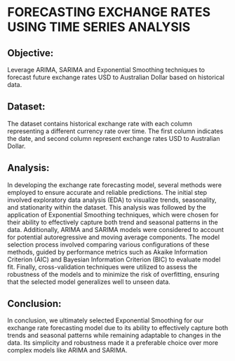 # FORECASTING EXCHANGE RATES USING TIME SERIES ANALYSIS
## Objective:
Leverage ARIMA, SARIMA and Exponential Smoothing techniques to forecast future exchange rates USD to Australian Dollar based on historical data. 
## Dataset:
The dataset contains historical exchange rate with each column representing a different currency rate over time. The first column indicates the date, and second column represent exchange rates USD to Australian Dollar.
## Analysis:
In developing the exchange rate forecasting model, several methods were employed to ensure accurate and reliable predictions. The initial step involved exploratory data analysis (EDA) to visualize trends, seasonality, and stationarity within the dataset. This analysis was followed by the application of Exponential Smoothing techniques, which were chosen for their ability to effectively capture both trend and seasonal patterns in the data. Additionally, ARIMA and SARIMA models were considered to account for potential autoregressive and moving average components. The model selection process involved comparing various configurations of these methods, guided by performance metrics such as Akaike Information Criterion (AIC) and Bayesian Information Criterion (BIC) to evaluate model fit. Finally, cross-validation techniques were utilized to assess the robustness of the models and to minimize the risk of overfitting, ensuring that the selected model generalizes well to unseen data.
## Conclusion:
In conclusion, we ultimately selected Exponential Smoothing for our exchange rate forecasting model due to its ability to effectively capture both trends and seasonal patterns while remaining adaptable to changes in the data. Its simplicity and robustness made it a preferable choice over more complex models like ARIMA and SARIMA.
